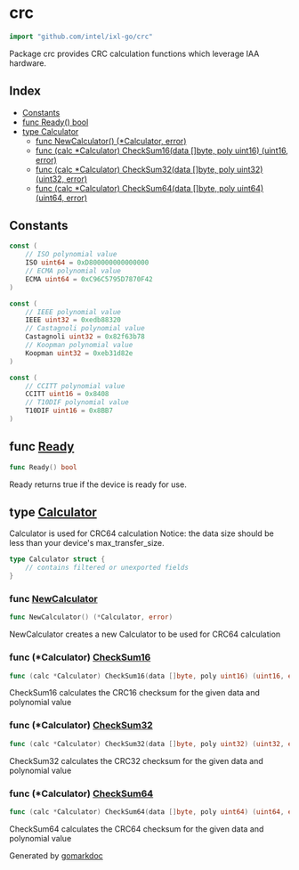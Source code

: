 <!-- Code generated by gomarkdoc. DO NOT EDIT -->

# crc

```go
import "github.com/intel/ixl-go/crc"
```

Package crc provides CRC calculation functions which leverage IAA hardware.

## Index

- [Constants](<#constants>)
- [func Ready() bool](<#func-ready>)
- [type Calculator](<#type-calculator>)
  - [func NewCalculator() (*Calculator, error)](<#func-newcalculator>)
  - [func (calc *Calculator) CheckSum16(data []byte, poly uint16) (uint16, error)](<#func-calculator-checksum16>)
  - [func (calc *Calculator) CheckSum32(data []byte, poly uint32) (uint32, error)](<#func-calculator-checksum32>)
  - [func (calc *Calculator) CheckSum64(data []byte, poly uint64) (uint64, error)](<#func-calculator-checksum64>)


## Constants

```go
const (
    // ISO polynomial value
    ISO uint64 = 0xD800000000000000
    // ECMA polynomial value
    ECMA uint64 = 0xC96C5795D7870F42
)
```

```go
const (
    // IEEE polynomial value
    IEEE uint32 = 0xedb88320
    // Castagnoli polynomial value
    Castagnoli uint32 = 0x82f63b78
    // Koopman polynomial value
    Koopman uint32 = 0xeb31d82e
)
```

```go
const (
    // CCITT polynomial value
    CCITT uint16 = 0x8408
    // T10DIF polynomial value
    T10DIF uint16 = 0x8BB7
)
```

## func [Ready](<https://github.com/intel/ixl-go/blob/main/crc/ctx.go#L11>)

```go
func Ready() bool
```

Ready returns true if the device is ready for use.

## type [Calculator](<https://github.com/intel/ixl-go/blob/main/crc/crc.go#L40-L44>)

Calculator is used for CRC64 calculation Notice: the data size should be less than your device's max\_transfer\_size.

```go
type Calculator struct {
    // contains filtered or unexported fields
}
```

### func [NewCalculator](<https://github.com/intel/ixl-go/blob/main/crc/crc.go#L47>)

```go
func NewCalculator() (*Calculator, error)
```

NewCalculator creates a new Calculator to be used for CRC64 calculation

### func \(\*Calculator\) [CheckSum16](<https://github.com/intel/ixl-go/blob/main/crc/crc.go#L129>)

```go
func (calc *Calculator) CheckSum16(data []byte, poly uint16) (uint16, error)
```

CheckSum16 calculates the CRC16 checksum for the given data and polynomial value

### func \(\*Calculator\) [CheckSum32](<https://github.com/intel/ixl-go/blob/main/crc/crc.go#L113>)

```go
func (calc *Calculator) CheckSum32(data []byte, poly uint32) (uint32, error)
```

CheckSum32 calculates the CRC32 checksum for the given data and polynomial value

### func \(\*Calculator\) [CheckSum64](<https://github.com/intel/ixl-go/blob/main/crc/crc.go#L97>)

```go
func (calc *Calculator) CheckSum64(data []byte, poly uint64) (uint64, error)
```

CheckSum64 calculates the CRC64 checksum for the given data and polynomial value



Generated by [gomarkdoc](<https://github.com/princjef/gomarkdoc>)
